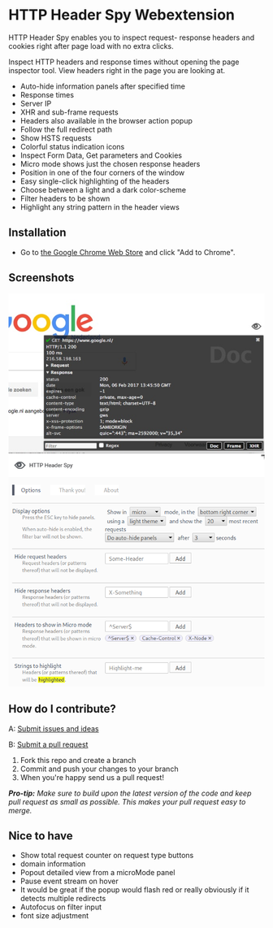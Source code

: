 # HTTP Header Spy Webextension
HTTP Header Spy enables you to inspect request- response headers and cookies right after page load with no extra clicks.

Inspect HTTP headers and response times without opening the page inspector tool. View headers right in the page you are looking at.

- Auto-hide information panels after specified time
- Response times
- Server IP
- XHR and sub-frame requests
- Headers also available in the browser action popup
- Follow the full redirect path
- Show HSTS requests
- Colorful status indication icons
- Inspect Form Data, Get parameters and Cookies
- Micro mode shows just the chosen response headers
- Position in one of the four corners of the window
- Easy single-click highlighting of the headers
- Choose between a light and a dark color-scheme
- Filter headers to be shown
- Highlight any string pattern in the header views

## Installation
* Go to [the Google Chrome Web Store](https://chrome.google.com/webstore/detail/http-header-spy/agnoocojkneiphkobpcfoaenhpjnmifb) and click "Add to Chrome".

## Screenshots
![In page header information](Resources/Images/Prevew.jpg)
![Options page](Resources/Images/Options.png)

## How do I contribute?
A: [Submit issues and ideas](https://github.com/Tuurlijk/HTTP-Header-Spy/issues)

B: [Submit a pull request](https://help.github.com/articles/using-pull-requests)

1. Fork this repo and create a branch
2. Commit and push your changes to your branch
3. When you're happy send us a pull request!

_**Pro-tip:** Make sure to build upon the latest version of the code and keep pull request as small as possible. This makes your pull request easy to merge._

## Nice to have
- Show total request counter on request type buttons
- domain information
- Popout detailed view from a microMode panel
- Pause event stream on hover
- It would be great if the popup would flash red or really obviously if it detects multiple redirects
- Autofocus on filter input
- font size adjustment
